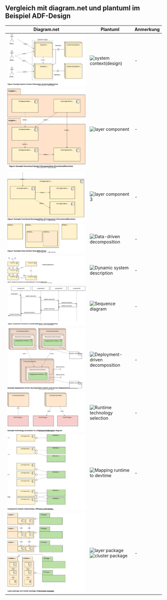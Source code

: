 ## Vergleich mit diagram.net und plantuml im Beispiel ADF-Design

| Diagram.net     | Plantuml        | Anmerkung    |
| ----------- | ----------- | ------------ |
|![system-context.drawio](ADF-Design/drawio/system-context.drawio.svg)|![system context(design)](https://www.plantuml.com/plantuml/png/bP8nRyCW48LtViKfNfB1LOmxELQKLkhOfLcxO3Wxg3P4W2LRLVzxiMdig4chX8rxxplWSJlhc75jKuFjhSC6k5OEExSKQ6MbLgJ6qe7JO6HrS22aGUwaLeHahpsywHeXoO1PC0b4PLbIpcU51eLUAcbGqaaXGr-cAgyjzk4cUwwFk1XyeJ3k8QgbmWV1x0759m6_b1OUyfr_kAS5vFbfizqE3TXqpZNW-H8evejzaU1_wHmQnQQWaf7wNGquTdCQrsdwBqtFSaaWZdqP82fgnZysP-_VP7dUMlJKkuAcXzQooly7yOdVoT0JKzpEfCJ_tvtC8o4CukKw7YBAGFfPCoNZ27xSk977SRIAMnphrU2WVpd83fNmO_qD "system context(design)")|-|
|![functional-decomposition1.drawio](ADF-Design/drawio/functional-decomposition1.drawio.svg)|![layer component](https://www.plantuml.com/plantuml/png/bPAnJiCm54LtVyLJEp05AKx2G9seKYKcDaRAuDelQLJdkRATeKByEqw08gG4WkTpV8zaRtsGBlIT0IClw43Pxcm9AR0RWtM0OC6rpJ60RXsgq5fY_jJIMJhPVSFmoY2UWrIdnjcUzCuQwuJOVG5L1UkwhhbI8_XWAJo5Yq4Wwpffs1jZjJKw1go464kYiQV7iIbTWVHWqk4Al5FgSsqupsLPNaSWVO6Vcr5JwGpCfs3-Umd_AE5_bcHJbsSpS3u5vpDmCGKNGxPA8KcgE0EmFfZu51lJ4jvgwO-eD_T2z1whQa_GUzaWSARuVuKC4ZSO-J8Zkqui578MoL4ebWa5Oria7V_lEm00 "layer component")|-|
|![functional-decomposition2.drawio](ADF-Design/drawio/functional-decomposition2.drawio.svg)|![layer component 3](https://www.plantuml.com/plantuml/png/ZT7FQiCm30Rmkvz2jBT01sjkQs8AXRr0ZzqEYgsafefKRETGnjvzwLZ_qHRstGo_JpRMCcMCUUWP60yKmMc_Lo79K1gcDaDMYA7RPl0Xaij1nQHTa3r6xA_qbu4n3RfT5tKGlrBMM5Mh4x0MfctRpftxXUygUPqFJ20QUsJpRSpPmgGeBeUoA2PmEmaJyElVbSTiwhg-Ak3dlI_ncMuUwUQPTe-qEpw_H9ZDx5W5c3OyViI2Wz2BnxGbltYhgY6HjHy2GyAEO7ukkFyMp9B4Zwlw0G00 "layer component 3")|-|
|![data.drawio](ADF-Design/drawio/data.drawio.svg)|![Data-driven decomposition](https://www.plantuml.com/plantuml/png/dPA_2i903CRtUufmRWK7gwCK1_45kdP9hwaStkNacWeYlhkjYdzAEsYcV91yloHaqmX6QRs3BGhEgsXFn52H2VuO6Yisi5BDmV8H8tg8P0HvxmWk2hhO1PPSpftc43qwTLNgNQEJ90-UUkT5acXOh_iqom0RG9ZLTPqQyp1oM983ZIBHbgtG0Wf-YVHJBFKa91r2oY_8U0yEcymla-c-vZhjNWxTgx_t_XIh9tVg4iiXbaQn1T-FkI6kkXUu0G00 "Data-driven decomposition")|-|
|![dynamic1.drawio](ADF-Design/drawio/dynamic1.drawio.svg)|![Dynamic system description](https://www.plantuml.com/plantuml/png/bT91QyCW5C3nkv_YGGyxTH2JNDP42Xtz0ZrkErXzIQNw36eEOUoxJp9MMCWXy-hlhoZl69CCQNGMNYUIpYY8KqpeG6DKmGp9U69F5hi4oKCm_Is1DW7Ll17lXWOPf0FbtU09AS4dWxokKjtxu4VI9szzQ9hJBn02TbtNSQLcUFQKBcco2EI3avPzCVRMjkt3G_41VtCPGHKBnDSGNw1o3PKBLAsXQe7gDLGpnbG1-xt8fmBihZP_mi4QmcSjumtruQLfneX2l1ECKVO8d2d-tw3y2QfjGVcuOMDGiIpdeDuMv6SVaNIUeMy0 "Dynamic system description")|-|
|![dynamic2.drawio](ADF-Design/drawio/dynamic2.drawio.svg)|![Sequence diagram](https://www.plantuml.com/plantuml/png/dP713e8m38RlUuhAdGDXNeXHNi0BFa73Abd2Djow62M-kzFRI4ZGNljzRTg_3OoUendXGhT8jYTG6WUFHkmcZuD1O79FO1z9YFbBl-1K7g5eUcScPyboLK2g1iwFxZCaS0KYR-TyNIHO8UDrT7TG57gl9zREYXpABRd5aajhlz4wb3zRzTAIVzrLhLepMPMUdIzPnqMR-1Jb6m00 "Sequence diagram")|-|
|![deployment.drawio](ADF-Design/drawio/deployment.drawio.svg)|![Deployment-driven decomposition](https://www.plantuml.com/plantuml/png/dPHDRzim38Rl-XL4TYWGp4MRhSEs1a6RfZiCwtO8i5rsaINQLYDBXZxSf4F_-oWxJGCqTO7gO1iW-UfzAD4NFd0NOgrXWOsscnfDoAHJBHgGA6pTMA-2ieOTQIm210jEbLK0gHoABk1NoZJSyHhW7mDQnahSVgRrpPgm31kD570rrxl0d8jLwMmqyifgw-1TKU0d8RhuG_SaQwhW8hn9BV-29_niJqqhWs7J85WNAiiU6EkSZiRZ6vihKbnWgmIEnoEOJgy8FGPbIlX9IRCPS0_yqU8U9rMhNqkuR9fioOtCxRgllrwZYAa_S6rQvQn9dUrbCCaK9_ZvYMe7EafYMpkacPIU3WOkjsczZjgoxO4iqA-2RQ1tZ-vbblmmon_COUxidN-i7U0eXZYIq6i0jyy1VYWJrx14rmwPbuVDV-SjXz-AxZFNSCD5HGV-AaKrHD4RwUuM6dbyozqWaDu72kJ98TVg7g4R94C57axVmmJefi27KIenfzt-j5uk-TZbd_Nvarq-Exf3Os2ENbGELHwfH_SHDAUtKOA6j8o18MIqPeapryHndiRWM79VeJp_Efr6JqtzQwBd9TB8U-5KqyrryTP2HanPbgxvyxfjh3WScq2ciyCRCiOkw0ZeJ_KV "Deployment-driven decomposition")|-|
|![technologies.drawio](ADF-Design/drawio/technologies.drawio.svg)|![Runtime technology selection](https://www.plantuml.com/plantuml/png/dPBTIWCn48NlynH3Uo4ir4iHkvHgYoBKejONc4sckw7PIKbcrKNxxgO_jXHQBvoB43ZVcSaSCeo2GPhQmMl3Oci28LsnTxvi8P8ZBTQpkd0q5n0FmPQLWB5X9yI5vIK6h06-5AHYRsXtNTUzPvb9woW9eKQt5-vGByhW6pQZD2n0TpwdAwqt-cfphaSWb-wVxQur7RLpbadQ9O4FKdcrKchpr4wMZL6mm4Wme_1E8SiwaESZNoyRiLp2D6630M04t5jkdn_X0OK-i3sF5qeTTaYcftRsCjdYR_kGjwW-9gUbvS_Jf3acnrHOP9XORiuOI2c4_BjdUg2XMxWKL7-TnQN1M97fgmAIDW1pIhp9yoQcTNuX-XDIGsAJ_j8F "Runtime technology selection")|-|
|![runtimedevtime1.drawio](ADF-Design/drawio/runtimedevtime1.drawio.svg)|![Mapping runtime to devtime](https://www.plantuml.com/plantuml/png/dLJBQiCm4BphAvRqK32arC_Gva5e83UVUYmzg9BiYEXXPBabjFdtoacSGg8cRdKmkyoiPcS4djSM6zj80JckAgvAC8soN3Am6YXxRqiaM67Rtl1oPO5omuZbMg5wpLM53PO0dmZS8LfMMZ5b3trxbbhPPxiH39Gs4eiZy8J9kZIwKNIXXJPmKnH5HCWEt-w-hGvMfHlzptLl3-mUfuVhjWZTXeyXUfbEf_bcqUtv2fF9iPdD0DT0GlIZEmY2V9DhsWWM10D7tjTxfWmH2M7oDQH3Lpj1uLOO2wxO7SNrYj7nJbJr4OrwYvunb-u1s8SsQmyvHYJgDeoy6_xWyIyEr7bieSz2VCgAVApab1NxM6dlE194uiv1udUONC7JotYRWEoLGDOhWL5lR-bVdZf39EkCf7wZHpppuwChywFBysZE57M_acy0 "Mapping runtime to devtime")|-|
|![runtimedevtime2.drawio](ADF-Design/drawio/runtimedevtime2.drawio.svg)|![layer package](https://www.plantuml.com/plantuml/png/ZPInQiCm48PtFSMH3frIQiasj75C8D2fGw5Zqa6HvCH4beIi3A7jkrUMd8B1SU99sD_zzw4xl6eTjUxKI93qB2mOoevqBz2Z59K3fy7M-uC3Nbl1NAqLQe-rCjJI1fXkZ5P2EVX6u9-TBzrRVL9yhQMsHR6-06K93rLLOSO2-AQL-tHdAK1fsr29VX6gjEI-_QmeWeUlsAhtO9JCWBOWaov2v8prtRfdirmk_vj0yWN3dhwC9LTWF0RZQHCSJV1D4p8MJgx0wHYSJfkGQ49kccHZuTaLE1-3yywatufEvICUWqn_xaTa_8XsB-APPj56qfsGCDkgA4kJEvBY5HiydOJlI8fNPCXq4kcI_6xDDuUQSw6--DmF6FaP3zuGP8QCmSWC6HCPEVyfksNrRQKtMSXQYITEsuFWYr0I0Nm581U0Z0E8-HwbNwQnhwz5SMhzBI260vHEGoH0sJIK1YYVXD1AAEv_8Ny0 "layer package")![cluster package](https://www.plantuml.com/plantuml/png/ZPCnJyCm48Lt_ufJ6PY2YDj4WgPLfKhCI8oKmRMTDkh5ZXndGC1_vn8792GdnTD9_jwxvxEzQxrmlgiH97QjrmuQ8I_YfDajwjA3j-2gqzc3gfoMlhA6jPVADCA96gIj6skqyV31WDQHf2TdEwFs5gqhYlqFiDt2JLcMNCe1VBB6l_Xtr62igmMoByPAYuhQBqWLaf3cOCOQqWM85igqjz6vb6F7VhrkDflVHf2-mT--99Ff1CnZC9-0bp5uUJqw3z7vrUYhM8FL19p5u6m2pcDmtaSVRxlF_XpA8VjOZsDlQEp71tqliX0TnL4ZB0vcs4MH_iCfJA7XyqwyTv8f92gXYo0MIRx6okWx9TgpLkl7ekXQicQqFL3BUMeLg6oUoWALpr8qXWIJpst_36CWezED08y3RAUDei_s3G00 "cluster package")|-|
